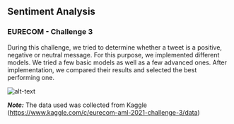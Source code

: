 ## Sentiment Analysis
### EURECOM - Challenge 3

During this challenge, we tried to determine whether a tweet is a positive, negative or neutral message. For this purpose, we
implemented different models. We tried a few basic models as well as a few advanced ones. After implementation, we
compared their results and selected the best performing one.

![alt-text](https://www.manishmshiva.com/content/images/size/w2000/2021/05/wall-2.jpeg)

___Note:___ The data used was collected from Kaggle (https://www.kaggle.com/c/eurecom-aml-2021-challenge-3/data)
